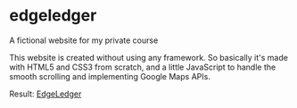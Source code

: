# edgeledger
A fictional website for my private course

This website is created without using any framework.
So basically it's made with HTML5 and CSS3 from scratch, and a little JavaScript to handle the smooth scrolling and implementing Google Maps APIs.

Result:
<a href="https://danivideda.github.io/edgeledger/" target="_blank">EdgeLedger</a>